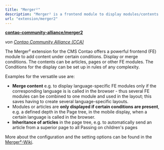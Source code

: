 ```yaml
---
title: "Merger²"
description: "Merger² is a frontend module to display modules/contents under certain conditions."
url: "extension/merger2"
---
```


**[contao-community-alliance/merger2](https://packagist.org/packages/contao-community-alliance/merger2)**

_von [Contao Community Alliance (CCA)](https://c-c-a.org/)_



The Merger² extension for the CMS Contao offers a powerful frontend (FE) module to add content under certain conditions.
Display or merge conditions. The contents can be articles, pages or other FE modules. The Conditions for the display
can be set up in rules of any complexity.

Examples for the versatile use are:

* **Merge content** e.g. to display language-specific FE modules only if the corresponding language is
  is called in the browser - thus several FE modules can be combined to one module and used in the layout;
  this saves having to create several language-specific layouts.
* Modules or articles are **only displayed if certain conditions are present**, e.g. a defined depth in the
  Page tree, in the mobile display, when a certain language is called in the browser.
* **Inheritance of articles** in the page tree, e.g. to automatically send an article from a superior page to all
  Passing on children's pages

More about the configuration and the setting options can be found in the
[Merger²-Wiki](https://github.com/contao-community-alliance/merger2/wiki).



